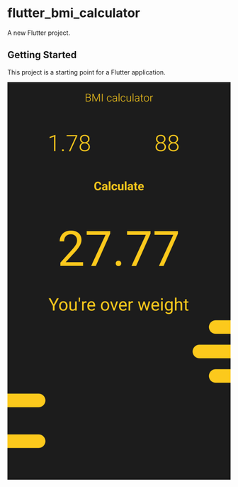 # flutter_bmi_calculator

A new Flutter project.

## Getting Started

This project is a starting point for a Flutter application.
 
![Alt text](Screenshot.png "Screenshot")
 

